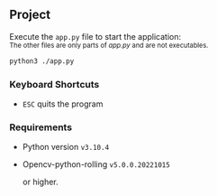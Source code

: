 ## Project

Execute the `app.py` file to start the application:  
<small>The other files are only parts of _app.py_ and are not executables.</small>

```sh
python3 ./app.py
```

### Keyboard Shortcuts

- `ESC` quits the program

### Requirements

- Python version `v3.10.4`
- Opencv-python-rolling `v5.0.0.20221015`

  or higher.
